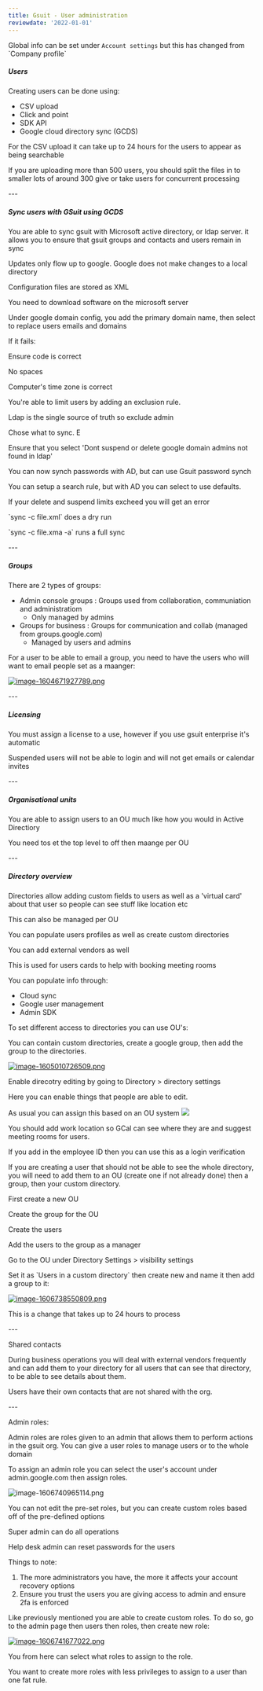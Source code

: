 ```yaml
---
title: Gsuit - User administration
reviewdate: '2022-01-01'
---
```


Global info can be set under `Account settings` but this has changed from \`Company profile\` 

##### Users

Creating users can be done using:

*   CSV upload
*   Click and point
*   SDK API
*   Google cloud directory sync (GCDS)

For the CSV upload it can take up to 24 hours for the users to appear as being searchable

If you are uploading more than 500 users, you should split the files in to smaller lots of around 300 give or take users for concurrent processing

\---

##### Sync users with GSuit using GCDS

You are able to sync gsuit with Microsoft active directory, or ldap server. it allows you to ensure that gsuit groups and contacts and users remain in sync

Updates only flow up to google. Google does not make changes to a local directory

Configuration files are stored as XML

You need to download software on the microsoft server

Under google domain config, you add the primary domain name, then select to replace users emails and domains 

If it fails:

Ensure code is correct

No spaces

Computer's time zone is correct

You're able to limit users by adding an exclusion rule. 

Ldap is the single source of truth so exclude admin 

Chose what to sync. E

Ensure that you select 'Dont suspend or delete google domain admins not found in ldap'

You can now synch passwords with AD, but can use Gsuit password synch 

You can setup a search rule, but with AD you can select to use defaults. 

If your delete and suspend limits excheed you will get an error

\`sync -c file.xml\` does a dry run

\`sync -c file.xma -a\` runs a full sync

\---

##### Groups

There are 2 types of groups:

*   Admin console groups : Groups used from collaboration, communiation and administratiom
    *   Only managed by admins
*   Groups for business : Groups for communication and collab (managed from groups.google.com)
    *   Managed by users and admins

For a user to be able to email a group, you need to have the users who will want to email people set as a maanger:

[![image-1604671927789.png](../../../assets/2mznsOlbTSNaaAcI-image-1604671927789.png)](../../../assets/2mznsOlbTSNaaAcI-image-1604671927789.png)

\---

##### Licensing 

You must assign a license to a use, however if you use gsuit enterprise it's automatic

Suspended users will not be able to login and will not get emails or calendar invites

\---

##### Organisational units 

You are able to assign users to an OU much like how you would in Active Directiory

You need tos et the top level to off then maange per OU

\---

##### Directory overview

Directories allow adding custom fields to users as well as a 'virtual card' about that user so people can see stuff like location etc

This can also be managed per OU

You can populate users profiles as well as create custom directories 

You can add external vendors as well

This is used for users cards to help with booking meeting rooms

You can populate info through:

*   Cloud sync
*   Google user management
*   Admin SDK

To set different access to directories you can use OU's:

You can contain custom directories, create a google group, then add the group to the directories.

[![image-1605010726509.png](../../../assets/rG2Sxc83fg9oyJVi-image-1605010726509.png)](../../../assets/rG2Sxc83fg9oyJVi-image-1605010726509.png)

Enable direcotry editing by going to Directory > directory settings 

Here you can enable things that people are able to edit. 

As usual you can assign this based on an OU system
[![](../../../assets/GJIc7rJptYTmXzfh-image-1606735635793.png)](../../../assets/GJIc7rJptYTmXzfh-image-1606735635793.png)

You should add work location so GCal can see where they are and suggest meeting rooms for users.

If you add in the employee ID then you can use this as a login verification 

If you are creating a user that should not be able to see the whole directory, you will need to add them to an OU (create one if not already done) then a group, then your custom directory.

First create a new OU

Create the group for the OU

Create the users

Add the users to the group as a manager

Go to the OU under Directory Settings > visibility settings 

Set it as \`Users in a custom directory\` then create new and name it then add a group to it:

[![image-1606738550809.png](../../../assets/qtFenCGbLvRUVQqs-image-1606738550809.png)](../../../assets/qtFenCGbLvRUVQqs-image-1606738550809.png)

This is a change that takes up to 24 hours to process

\---

Shared contacts

During business operations you will deal with external vendors frequently and can add them to your directory for all users that can see that directory, to be able to see details about them.

Users have their own contacts that are not shared with the org.

\---

Admin roles:

Admin roles are roles given to an admin that allows them to perform actions in the gsuit org. You can give a user roles to manage users or to the whole domain

To assign an admin role you can select the user's account under admin.google.com then assign roles.

![image-1606740965114.png](../../../assets/lHFWdtVTkMX6AX5G-image-1606740965114.png)

You can not edit the pre-set roles, but you can create custom roles based off of the pre-defined options

Super admin can do all operations

Help desk admin can reset passwords for the users

Things to note:

1.  The more administrators you have, the more it affects your account recovery options
2.  Ensure you trust the users you are giving access to admin and ensure 2fa is enforced

Like previously mentioned you are able to create custom roles. To do so, go to the admin page then users then roles, then create new role:

[![image-1606741677022.png](../../../assets/goQwxsbjB33Z1ZN1-image-1606741677022.png)](../../../assets/goQwxsbjB33Z1ZN1-image-1606741677022.png)

You from here can select what roles to assign to the role. 

You want to create more roles with less privileges to assign to a user than one fat rule.
